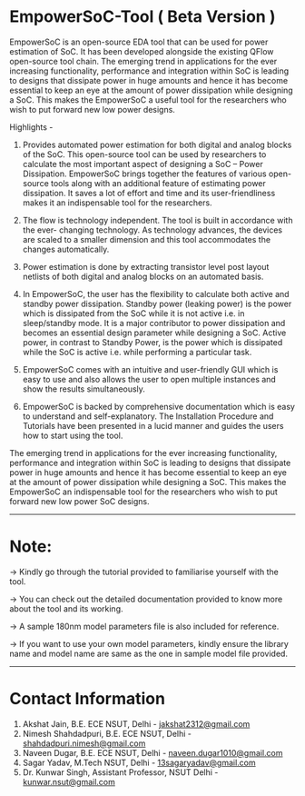 # EmpowerSoC-Tool ( Beta Version ) 
EmpowerSoC is an open-source EDA tool that can be used for power estimation of SoC. It has been developed alongside the existing QFlow open-source tool chain. The emerging trend in applications for the ever increasing functionality, performance and integration within SoC is leading to designs that dissipate power in huge amounts and hence it has become essential to keep an eye at the amount of power dissipation while designing a SoC. This makes the EmpowerSoC a useful tool for the researchers who wish to put forward new low power designs.

Highlights - 

1. Provides automated power estimation for both digital and analog blocks of the SoC.
This open-source tool can be used by researchers to calculate the most important
aspect of designing a SoC – Power Dissipation.
EmpowerSoC brings together the features of various open-source tools along with an
additional feature of estimating power dissipation. It saves a lot of effort and time and
its user-friendliness makes it an indispensable tool for the researchers.

2. The flow is technology independent. The tool is built in accordance with the ever-
changing technology. As technology advances, the devices are scaled to a smaller
dimension and this tool accommodates the changes automatically.

3. Power estimation is done by extracting transistor level post layout netlists of both
digital and analog blocks on an automated basis.

4. In EmpowerSoC, the user has the flexibility to calculate both active and standby
power dissipation. Standby power (leaking power) is the power which is dissipated
from the SoC while it is not active i.e. in sleep/standby mode. It is a major contributor
to power dissipation and becomes an essential design parameter while designing a
SoC. Active power, in contrast to Standby Power, is the power which is dissipated
while the SoC is active i.e. while performing a particular task.

5. EmpowerSoC comes with an intuitive and user-friendly GUI which is easy to use
and also allows the user to open multiple instances and show the results
simultaneously.

6. EmpowerSoC is backed by comprehensive documentation which is easy to
understand and self-explanatory. The Installation Procedure and Tutorials have been
presented in a lucid manner and guides the users how to start using the tool.

The emerging trend in applications for the ever increasing functionality, performance
and integration within SoC is leading to designs that dissipate power in huge amounts
and hence it has become essential to keep an eye at the amount of power dissipation
while designing a SoC. This makes the EmpowerSoC an indispensable tool for the
researchers who wish to put forward new low power SoC designs.

-------------------------------------------------------------------------------------------------
# Note:

-> Kindly go through the tutorial provided to familiarise yourself with the tool.

-> You can check out the detailed documentation provided to know more about the tool and its working.

-> A sample 180nm model parameters file is also included for reference.

-> If you want to use your own model parameters, kindly ensure the library name and model name are same as the one in sample model file provided.
   
-------------------------------------------------------------------------------------------------
# Contact Information 
1) Akshat Jain, B.E. ECE NSUT, Delhi - jakshat2312@gmail.com
2) Nimesh Shahdadpuri, B.E. ECE NSUT, Delhi - shahdadpuri.nimesh@gmail.com
3) Naveen Dugar, B.E. ECE NSUT, Delhi - naveen.dugar1010@gmail.com
4) Sagar Yadav, M.Tech NSUT, Delhi - 13sagaryadav@gmail.com
5) Dr. Kunwar Singh, Assistant Professor, NSUT Delhi - kunwar.nsut@gmail.com
